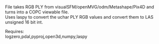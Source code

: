 File takes RGB PLY from visualSFM/openMVG/odm/Metashape/Pix4D and turns into a COPC viewable file.<br>
Uses laspy to convert the uchar PLY RGB values and convert them to LAS unsigned 16 bit int.<br>

Requires:<br>
logzero,pdal,pyproj,open3d,numpy,laspy<br>